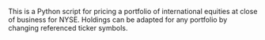 This is a Python script for pricing a portfolio of international equities at close of business for NYSE. Holdings can be adapted for any portfolio by changing referenced ticker symbols.
